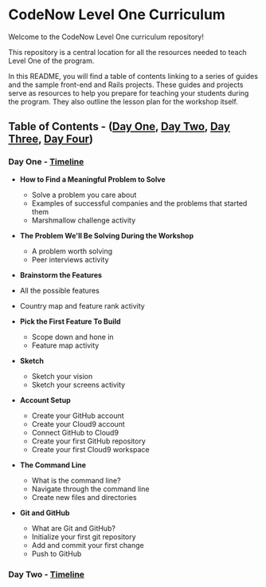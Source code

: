 # CodeNow Level One Curriculum
Welcome to the CodeNow Level One curriculum repository!

This repository is a central location for all the resources needed to teach Level One of the program.

In this README, you will find a table of contents linking to a series of guides and the sample front-end and Rails projects. These guides and projects serve as resources to help you prepare for teaching your students during the program. They also outline the lesson plan for the workshop itself.

## Table of Contents - ([Day One](https://github.com/CodeNowOrg/level_one_curriculum#day-one---timeline), [Day Two](https://github.com/CodeNowOrg/level_one_curriculum#day-two---timeline), [Day Three](), [Day Four]())
### Day One - [Timeline](https://www.google.com)
* **How to Find a Meaningful Problem to Solve**
  * Solve a problem you care about
  * Examples of successful companies and the problems that started them
  * Marshmallow challenge activity

* **The Problem We'll Be Solving During the Workshop**
  * A problem worth solving
  * Peer interviews activity

* **Brainstorm the Features**
 * All the possible features
 * Country map and feature rank activity

* **Pick the First Feature To Build**
  * Scope down and hone in
  * Feature map activity

* **Sketch**
  * Sketch your vision
  * Sketch your screens activity


* **Account Setup**
  * Create your GitHub account
  * Create your Cloud9 account
  * Connect GitHub to Cloud9
  * Create your first GitHub repository
  * Create your first Cloud9 workspace

* **The Command Line**
  * What is the command line?
  * Navigate through the command line
  * Create new files and directories

* **Git and GitHub**
  * What are Git and GitHub?
  * Initialize your first git repository
  * Add and commit your first change
  * Push to GitHub

### Day Two - [Timeline](https://www.google.com)
